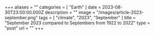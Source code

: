 +++
aliases = ""
categories = [ "Earth" ]
date = 2023-08-30T23:00:00.000Z
description = ""
image = "/images/article-2023-september.png"
tags = [ "climate", "2023", "September" ]
title = "September 2023 compared to Septembers from 1922 to 2022"
type = "post"
url = ""
+++

